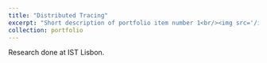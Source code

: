 ```yaml
---
title: "Distributed Tracing"
excerpt: "Short description of portfolio item number 1<br/><img src='/images/500x300.png'>"
collection: portfolio
---
```


Research done at IST Lisbon.
